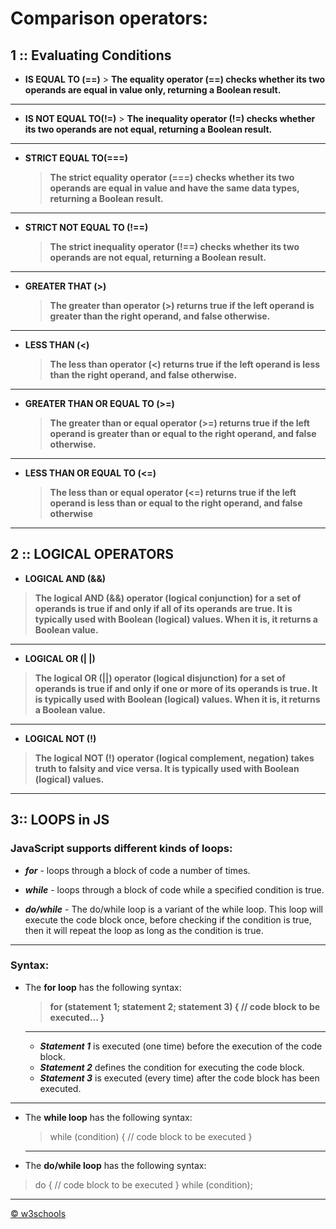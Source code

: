 # Comparison operators:  

## 1 :: Evaluating Conditions

   * **IS EQUAL TO (==)**
    > **The equality operator (==) checks whether its two operands are equal in value only, returning a Boolean result.**

--------------

   * **IS NOT EQUAL TO(!=)**
    > **The inequality operator (!=) checks whether its two operands are not equal, returning a Boolean result.**

--------------

 

* **STRICT EQUAL TO(===)**
   > **The strict equality operator (===) checks whether its two operands are equal in value and have the same data types, returning a Boolean result.**

--------------

* **STRICT NOT EQUAL TO (!==)**
   > **The strict inequality operator (!==) checks whether its two operands are not equal, returning a Boolean result.**

--------------

* **GREATER THAT (>)**
   > **The greater than operator (>) returns true if the left operand is greater than the right operand, and false otherwise.**

--------------

* **LESS THAN (<)**
  > **The less than operator (<) returns true if the left operand is less than the right operand, and false otherwise.**


--------------

* **GREATER THAN OR EQUAL TO (>=)**
   > **The greater than or equal operator (>=) returns true if the left operand is greater than or equal to the right operand, and false otherwise.**


--------------
* **LESS THAN OR EQUAL TO (<=)**
     > **The less than or equal operator (<=) returns true if the left operand is less than or equal to the right operand, and false otherwise**


--------------






## 2 :: LOGICAL OPERATORS

* **LOGICAL AND (&&)**
> **The logical AND (&&) operator (logical conjunction) for a set of operands is true if and only if all of its operands are true. It is typically used with Boolean (logical) values. When it is, it returns a Boolean value.**

---

* **LOGICAL OR (| |)**
> **The logical OR (||) operator (logical disjunction) for a set of operands is true if and only if one or more of its operands is true. It is typically used with Boolean (logical) values. When it is, it returns a Boolean value.**

----

* **LOGICAL NOT (!)**
> **The logical NOT (!) operator (logical complement, negation) takes truth to falsity and vice versa. It is typically used with Boolean (logical) values.** 


---




## 3:: LOOPS in JS

### JavaScript supports different kinds of loops:

  * ***for*** - loops through a block of code a number of times.
  * ***while*** - loops through a block of code while a specified condition is true.

  * ***do/while*** - The do/while loop is a variant of the while loop. This loop will execute the code block once, before checking if the condition is true, then it will repeat the loop as long as the condition is true.

--------------

### Syntax:

 * The **for loop** has the following syntax:

   > **for (statement 1; statement 2; statement 3) { 
   > // code block to be executed... 
   > }** 

   ----

   * ***Statement 1*** is executed (one time) before the execution of the code block.
   * ***Statement 2*** defines the condition for executing the code block.
   * ***Statement 3*** is executed (every time) after the code block has been executed.


-------


 * The **while loop** has the following syntax:

   >  while (condition) {
      // code block to be executed 
      } 

   ----

  
 * The **do/while loop** has the following syntax:
 >  do {
  // code block to be executed
} while (condition); 


---

  
  [&copy; w3schools](https://www.w3schools.com/js/default.asp) 

